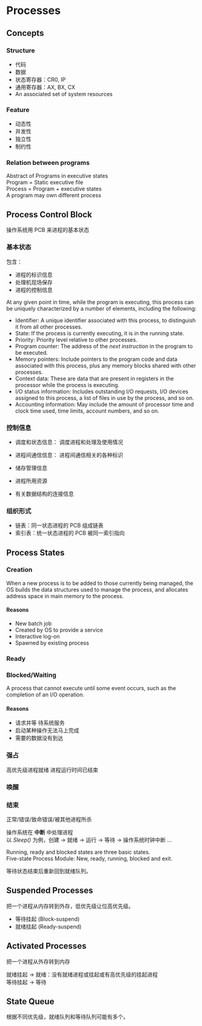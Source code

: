 # Processes

## Concepts

### Structure

* 代码
* 数据
* 状态寄存器：CR0, IP
* 通用寄存器：AX, BX, CX
* An associated set of system resources

### Feature

* 动态性
* 并发性
* 独立性
* 制约性

### Relation between programs

Abstract of Programs in executive states  
Program = Static executive file  
Process = Program + executive states  
A program may own different process  

## Process Control Block

操作系统用 PCB 来进程的基本状态

### 基本状态

包含：

* 进程的标识信息
* 处理机现场保存
* 进程的控制信息

At any given point in time, while the program is executing, this process can be uniquely characterized by a number of elements, including the following:

* Identifier: A unique identifier associated with this process, to distinguish it from all other processes.
* State: If the process is currently executing, it is in the running state.
* Priority: Priority level relative to other processes.
* Program counter: The address of the *next instruction* in the program to be executed.
* Memory pointers: Include pointers to the program code and data associated
with this process, plus any memory blocks shared with other processes.
* Context data: These are data that are present in registers in the processor while the process is executing.
* I/O status information: Includes outstanding I/O requests, I/O devices assigned to this process, a list of files in use by the process, and so on.
* Accounting information: May include the amount of processor time and clock time used, time limits, account numbers, and so on.

### 控制信息

* 调度和状态信息： 调度进程和处理及使用情况

* 进程间通信信息： 进程间通信相关的各种标识

* 储存管理信息

* 进程所用资源

* 有关数据结构的连接信息

### 组织形式

* 链表：同一状态进程的 PCB 组成链表
* 索引表：统一状态进程的 PCB 被同一索引指向

## Process States

### Creation

When a new process is to be added to those currently being managed, the OS builds the data structures used to manage the process, and allocates address space in main memory to the process.

#### Reasons

* New batch job
* Created by OS to provide a service
* Interactive log-on
* Spawned by existing process

### Ready

### Blocked/Waiting

A process that cannot execute until some event occurs, such as the completion of an I/O operation.

#### Reasons

* 请求并等 待系统服务
* 启动某种操作无法马上完成
* 需要的数据没有到达

### 强占

高优先级进程就绪
进程运行时间已结束

### 唤醒

### 结束

正常/错误/致命错误/被其他进程所杀

操作系统在 **中断** 中处理进程  
以 *Sleep()* 为例，创建 -> 就绪 -> 运行 -> 等待 -> 操作系统时钟中断 ...

Running, ready and blocked states are three basic states.  
Five-state Process Module: New, ready, running, blocked and exit.

等待状态结束后重新回到就绪队列。

## Suspended Processes

把一个进程从内存转到外存，低优先级让位高优先级。

* 等待挂起 (Block-suspend)
* 就绪挂起 (Ready-suspend)

## Activated Processes

把一个进程从外存转到内存

就绪挂起 -> 就绪：没有就绪进程或挂起或有高优先级的挂起进程  
等待挂起 -> 等待

## State Queue

根据不同优先级，就绪队列和等待队列可能有多个。

